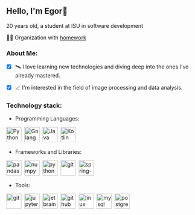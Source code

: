<h2 align="start">Hello, I'm Egor👋</h2>

<span align="start">20 years old, a student at ISU in software development</span>

👨‍🏫 Organization with [homework](https://github.com/Home-Work-ISU-neZorinEgor)

### About Me:
- [x] 🛰️ I love learning new technologies and diving deep into the ones I've already mastered.
- [x] 📈 I'm interested in the field of image processing and data analysis.


### Technology stack:
* Programming Languages:

<img src="https://cdn.jsdelivr.net/gh/devicons/devicon/icons/python/python-original.svg" title="Python" width="40" height="40"/>&nbsp;
<img src="https://cdn.jsdelivr.net/gh/devicons/devicon/icons/go/go-original.svg" title="Golang" width="40" height="40"/>&nbsp;
<img src="https://cdn.jsdelivr.net/gh/devicons/devicon/icons/java/java-original.svg" title="Java" width="40" height="40"/>&nbsp;
<img src="https://cdn.jsdelivr.net/gh/devicons/devicon/icons/kotlin/kotlin-original.svg" title="Kotlin" width="40" height="40"/>&nbsp;

* Frameworks and Libraries:

<img src="https://cdn.jsdelivr.net/gh/devicons/devicon/icons/pandas/pandas-original.svg" title="pandas" width="40" height="40"/>&nbsp;
<img src="https://cdn.jsdelivr.net/gh/devicons/devicon/icons/numpy/numpy-original.svg" title="numpy" width="40" height="40"/>&nbsp;
<img src="https://cdn.jsdelivr.net/gh/devicons/devicon/icons/opencv/opencv-original.svg" title="python" width="40" height="40"/>&nbsp;
<img src="https://cdn.jsdelivr.net/gh/devicons/devicon/icons/matplotlib/matplotlib-original.svg" title="git" width="40" height="40"/>&nbsp;
<img src="https://cdn.jsdelivr.net/gh/devicons/devicon/icons/spring/spring-original.svg" title="spring-framework" width="40" height="40"/>&nbsp;

* Tools:

<img src="https://cdn.jsdelivr.net/gh/devicons/devicon/icons/git/git-original.svg" title="git" width="40" height="40"/>&nbsp;
<img src="https://cdn.jsdelivr.net/gh/devicons/devicon/icons/jupyter/jupyter-original.svg" title="jupyter" width="40" height="40"/>&nbsp;
<img src="https://cdn.jsdelivr.net/gh/devicons/devicon/icons/jetbrains/jetbrains-original.svg" title="jetbrains ideas" width="40" height="40"/>&nbsp;
<img src="https://cdn.jsdelivr.net/gh/devicons/devicon/icons/github/github-original.svg" title="github" width="40" height="40"/>&nbsp;
<img src="https://cdn.jsdelivr.net/gh/devicons/devicon/icons/linux/linux-original.svg" title="linux" width="40" height="40"/>&nbsp;
<img src="https://cdn.jsdelivr.net/gh/devicons/devicon/icons/mysql/mysql-original.svg" title="mysql" width="40" height="40"/>&nbsp;
<img src="https://cdn.jsdelivr.net/gh/devicons/devicon/icons/postgresql/postgresql-original.svg" title="postgresql" width="40" height="40"/>&nbsp;



